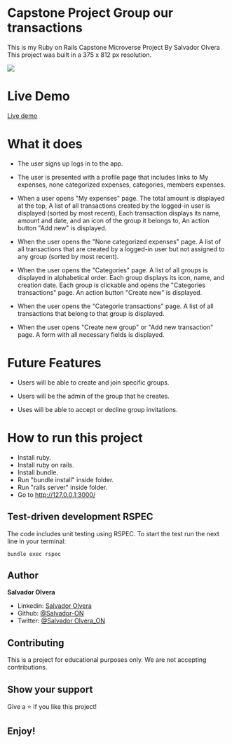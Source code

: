 # Capstone Project Group our transactions

This is my Ruby on Rails Capstone Microverse Project By Salvador Olvera 
This project was built in a 375 x 812 px resolution.

![](app/assets/images/vg.gif)

# Live Demo

[Live demo](https://warm-brushlands-71972.herokuapp.com/)

# What it does

- The user signs up logs in to the app.
- The user is presented with a profile page that includes links to My expenses, none categorized expenses, categories, members expenses.

- When a user opens "My expenses" page. The total amount is displayed at the top, A list of all transactions created by the logged-in user is displayed (sorted by most recent), Each transaction displays its name, amount and date, and an icon of the group it belongs to, An action button "Add new" is displayed.

- When the user opens the "None categorized expenses" page. A list of all transactions that are created by a logged-in user but not assigned to any group (sorted by most recent).

- When the user opens the "Categories" page. A list of all groups is displayed in alphabetical order. Each group displays its icon, name, and creation date.  Each group is clickable and opens the "Categories transactions" page.  An action button "Create new" is displayed.

- When the user opens the "Categorie transactions" page. A list of all transactions that belong to that group is displayed.

- When the user opens "Create new group" or "Add new transaction" page. A form with all necessary fields is displayed.

# Future Features

- Users will be able to create and join specific groups.

- Users will be the admin of the group that he creates.

- Uses will be able to accept or decline group invitations.


# How to run this project

- Install ruby.
- Install ruby on rails.
- Install bundle.
- Run "bundle install" inside folder.
- Run "rails server" inside folder.
- Go to http://127.0.0.1:3000/


## Test-driven development RSPEC

The code includes unit testing using RSPEC. To start the test run the next line in your terminal:

```
bundle exec rspec
```

## Author

**Salvador Olvera**
- Linkedin: [Salvador Olvera](https://www.linkedin.com/in/salvador-olvera-n)
- Github: [@Salvador-ON](https://github.com/Salvador-ON)
- Twitter: [@Salvador Olvera_ON](https://twitter.com/Salvador_ON) 


## Contributing

This is a project for educational purposes only. We are not accepting contributions.


## Show your support

Give a ⭐️ if you like this project!

## Enjoy!
